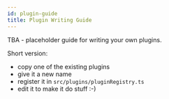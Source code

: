 ```yaml
---
id: plugin-guide
title: Plugin Writing Guide
---
```


TBA - placeholder guide for writing your own plugins.

Short version:

- copy one of the existing plugins
- give it a new name
- register it in `src/plugins/pluginRegistry.ts`
- edit it to make it do stuff :-)
